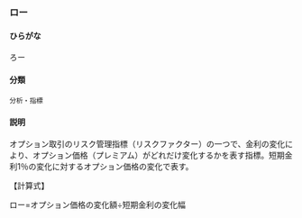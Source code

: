 <div style="display:none;">

## [あ行](securities-terms?id=あ行)
## [か行](securities-terms?id=か行)
## [さ行](securities-terms?id=さ行)
## [た行](securities-terms?id=た行)
## [な行](securities-terms?id=な行)
## [は行](securities-terms?id=は行)
## [ま行](securities-terms?id=ま行)
## [や行](securities-terms?id=や行)
## [ら行](securities-terms?id=ら行)

</div>

### ロー

#### ひらがな

ろー

#### 分類

`分析・指標`

#### 説明

オプション取引のリスク管理指標（リスクファクター）の一つで、金利の変化により、オプション価格（プレミアム）がどれだけ変化するかを表す指標。短期金利1％の変化に対するオプション価格の変化で表す。
 
 【計算式】
ロー=オプション価格の変化額÷短期金利の変化幅

<div style="display:none;">

## [わ行](securities-terms?id=わ行)
## [英数字・記号](securities-terms?id=英数字・記号)

</div>

